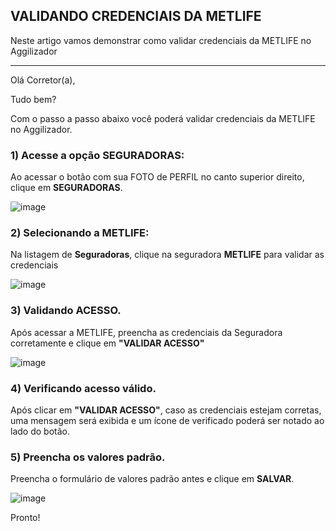 ## VALIDANDO CREDENCIAIS DA METLIFE
Neste artigo vamos demonstrar como validar credenciais da METLIFE no Aggilizador

---

Olá Corretor(a),

Tudo bem?

Com o passo a passo abaixo você poderá validar credenciais da METLIFE no Aggilizador.

### 1) Acesse a opção SEGURADORAS:

Ao acessar o botão com sua FOTO de PERFIL no canto superior direito, clique em **SEGURADORAS**.

![image](https://conversu-partner-assets.s3.sa-east-1.amazonaws.com/agger/wiki/seguradoras/validando-credenciais/c220eb72-5169-48ab-b4df-330f11a099aa.png)

### 2) Selecionando a METLIFE:

Na listagem de **Seguradoras**, clique na seguradora **METLIFE** para validar as credenciais

![image](https://github.com/user-attachments/assets/ed09065d-5dcf-4754-8d6e-923a0532b8c5)

### 3) Validando ACESSO.

Após acessar a METLIFE, preencha as credenciais da Seguradora corretamente e clique em **"VALIDAR ACESSO"**

![image](https://github.com/user-attachments/assets/277ebd13-dab4-4bc3-a0f1-fb017712681b)

### 4) Verificando acesso válido.

Após clicar em **"VALIDAR ACESSO"**, caso as credenciais estejam corretas, uma mensagem será exibida e um ícone de verificado poderá ser notado ao lado do botão.

### 5) Preencha os valores padrão.

Preencha o formulário de valores padrão antes e clique em **SALVAR**.

![image](https://github.com/user-attachments/assets/d312e153-b179-4594-9c09-fe3590fdb619)

Pronto!
